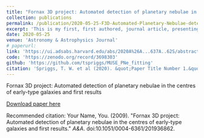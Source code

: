 ```yaml
---
title: "Fornax 3D project: Automated detection of planetary nebulae in the centres of early-type galaxies and first results"
collection: publications
permalink: /publication/2020-05-25-F3D-Automated-Planetary-Nebulae-detection
excerpt: 'This is my first, first authored, journal article, presenting my PNe detection methods and first results.'
date: 2020-05-25
venue: 'Astronomy & Astrophysics Journal'
# paperurl: 
link: 'https://ui.adsabs.harvard.edu/abs/2020A%26A...637A..62S/abstract'
code: 'https://zenodo.org/record/3698303'
github: 'https://github.com/tspriggs/MUSE_PNe_fitting'
citation: 'Spriggs, T. W. et al (2020). &quot;Paper Title Number 1.&quot; <i>Journal 1</i>. 1(1).'
---
```


Fornax 3D project: Automated detection of planetary nebulae in the centres of early-type galaxies and first results 

[Download paper here](https://ui.adsabs.harvard.edu/abs/2020A%26A...637A..62S/abstract)

Recommended citation: Your Name, You. (2009). "Fornax 3D project: Automated detection of planetary nebulae in the centres of early-type galaxies and first results." <i>A&A</i>. doi:10.1051/0004-6361/201936862.
